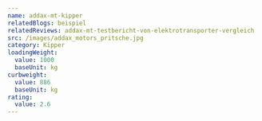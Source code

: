 ```yaml
---
name: addax-mt-kipper
relatedBlogs: beispiel
relatedReviews: addax-mt-testbericht-von-elektrotransporter-vergleich
src: /images/addax_motors_pritsche.jpg
category: Kipper
loadingWeight:
  value: 1000
  baseUnit: kg
curbweight:
  value: 886
  baseUnit: kg
rating:
  value: 2.6
---
```

